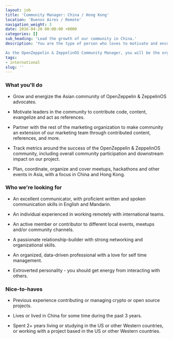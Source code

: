 ```yaml
---
layout: job
title: 'Community Manager: China / Hong Kong'
location: 'Buenos Aires / Remote'
navigation_weight: 3
date: 2016-04-20 00:00:00 +0000
categories: []
sub_heading: 'Lead the growth of our community in China.'
description: 'You are the type of person who loves to motivate and encourage others. You are passionate about technology, and love staying up-to-date on the latest developments. You are able to blend in and collaborate with diverse groups, whether it’s technical people or salespeople in suits. You are detail-oriented and love getting things done.

As the OpenZeppelin & ZeppelinOS Community Manager, you will be the organizing brains and the welcoming heart of our Asian community.'
tags:
- international
slug: ''
---
```


<div class="requirements container margin-auto">
  <h3 class="left-aligned job-title">What you'll do</h3>
  <ul>
    <li>
      <p class="small left-aligned">Grow and energize the Asian community of OpenZeppelin & ZeppelinOS advocates.</p>
    </li>
    <li>
      <p class="small left-aligned">Motivate leaders in the community to contribute code, content, evangelize and act as references.</p>
    </li>
    <li>
      <p class="small left-aligned">Partner with the rest of the marketing organization to make community an extension of our marketing team through contributed content, references, and more.</p>
    </li>
    <li>
      <p class="small left-aligned">Track metrics around the success of the OpenZeppelin & ZeppelinOS community, including overall community participation and downstream impact on our project.</p>
    </li>
    <li>
      <p class="small left-aligned">Plan, coordinate, organize and cover meetups, hackathons and other events in Asia, with a focus in China and Hong Kong.</p>
    </li>
  </ul>
</div>
<div class="requirements container margin-auto">
  <h3 class="left-aligned job-title">Who we're looking for</h3>
  <ul>
    <li>
      <p class="small left-aligned">An excellent communicator, with proficient written and spoken communication skills in English and Mandarin.</p>
    </li>
    <li>
      <p class="small left-aligned">An individual experienced in working remotely with international teams.</p>
    </li>
    <li>
      <p class="small left-aligned">An active member or contributor to different local events, meetups and/or community channels.</p>
    </li>
    <li>
      <p class="small left-aligned">A passionate relationship-builder with strong networking and organizational skills.</p>
    </li>
    <li>
      <p class="small left-aligned">An organized, data-driven professional with a love for self time management.</p>
    </li>
    <li>
      <p class="small left-aligned">Extroverted personality - you should get energy from interacting with others.</p>
    </li>
  </ul>
</div>
<div class="requirements container margin-auto">
  <h3 class="left-aligned job-title">Nice-to-haves</h3>
  <ul>
    <li>
      <p class="small left-aligned">Previous experience contributing or managing crypto or open source projects.</p>
    </li>
    <li>
      <p class="small left-aligned">Lives or lived in China for some time during the past 3 years.</p>
    </li>
    <li>
      <p class="small left-aligned">Spent 2+ years living or studying in the US or other Western countries, or working with a project based in the US or other Western countries.</p>
    </li>
  </ul>
</div>
